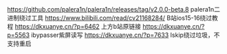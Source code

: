 https://github.com/palera1n/palera1n/releases/tag/v2.0.0-beta.8
palera1n二进制绕过工具
https://www.bilibili.com/read/cv21168284/
B站ios15-16绕过教程
https://dkxuanye.cn/?p=6462
上方b站原链接
https://dkxuanye.cn/?p=5563
ibypasser紫屏读写
https://dkxuanye.cn/?p=7633
Iskip绕过垃圾，不支持重启
